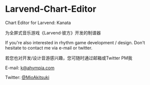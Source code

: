 # Larvend-Chart-Editor
Chart Editor for Larvend: Kanata

为全屏式音乐游戏《Larvend·彼方》开发的制谱器

If you're also interested in rhythm game development / design. Don't hesitate to contact me via e-mail or twitter.

若您也对开发/设计音游感兴趣，您可随时通过邮箱或Twitter PM我

E-mail: <a href="mailto:k@ahympia.com"> k@ahympia.com </a>

Twitter: <a href="https://twitter.com/MioAkitsuki"> @MioAkitsuki </a>
